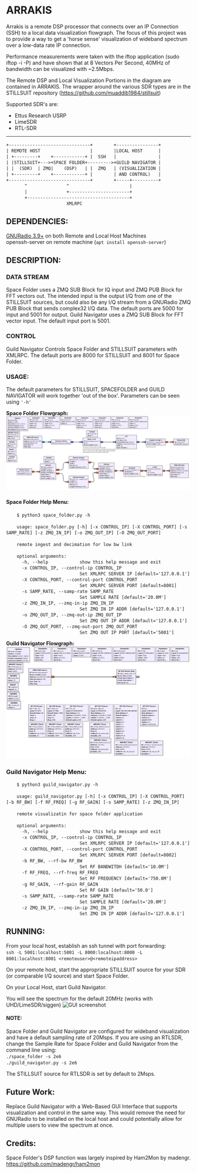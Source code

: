 
# ARRAKIS

Arrakis is a remote DSP processor that connects over an IP Connection (SSH) to a 
local data visualization flowgraph. The focus of this project was to provide a way 
to get a 'horse sense' visualization of wideband spectrum over a low-data rate 
IP connection.

Performance measurements were taken with the iftop application (sudo iftop -i <iface> -P) 
and have shown that at 8 Vectors Per Second, 40MHz of bandwidth can be visualized with
~2.5Mbps.

The Remote DSP and Local Visualization Portions in the diagram 
are contained in ARRAKIS.
The wrapper around the various SDR types are in the STILLSUIT repository
(https://github.com/muaddib1984/stillsuit)

Supported SDR's are:  
 - Ettus Research USRP  
 - LimeSDR  
 - RTL-SDR  


 *** 




    +-------------------------------+        +----------------+
    | REMOTE HOST                   |        |LOCAL HOST      |
    | +---------+    +------------+ |  SSH   |                |
    | |STILLSUIT+--->+SPACE FOLDER+--------->+GUILD NAVIGATOR |
    | |  (SDR)  | ZMQ|    (DSP)   | |  ZMQ   | (VISUALIZATION |
    | +---------+    +------------+ |        | AND CONTROL)   |
    +-------------------------------+        +-----+----------+
           ^               ^                       |
           |               +-----------------------+
           +---------------------------------------+
                           XMLRPC


## DEPENDENCIES:
[GNURadio 3.9+](https://github.com/gnuradio/gnuradio) on both Remote and Local Host Machines  
openssh-server on remote machine
(```apt install openssh-server```)

## DESCRIPTION:
### DATA STREAM
Space Folder uses a ZMQ SUB Block for IQ input and ZMQ PUB Block for FFT vectors out.
    The intended input is the output I/Q from one of the STILLSUIT sources, but could 
    also be any I/Q stream from a GNURadio ZMQ PUB Block that sends complex32 I/Q data.
    The default ports are 5000 for input and 5001 for output.
Guild Navigator uses a ZMQ SUB Block for FFT vector input.
    The default input port is 5001.

### CONTROL
Guild Navigator Controls Space Folder and STILLSUIT parameters with XMLRPC.
    The default ports are 8000 for STILLSUIT and 8001 for Space Folder.

### USAGE:
The default parameters for STILLSUIT, SPACEFOLDER and GUILD NAVIGATOR will work 
    together 'out of the box'. Parameters can be seen using ```'-h'```

**Space Folder Flowgraph:**
![GUI screenshot](https://github.com/muaddib1984/arrakis/blob/main/flowgraph_images/space_folder.png)

#### Space Folder Help Menu:
```
    $ python3 space_folder.py -h

    usage: space_folder.py [-h] [-x CONTROL_IP] [-X CONTROL_PORT] [-s SAMP_RATE] [-z ZMQ_IN_IP] [-o ZMQ_OUT_IP] [-O ZMQ_OUT_PORT]

    remote ingest and decimation for low bw link

    optional arguments:
      -h, --help            show this help message and exit
      -x CONTROL_IP, --control-ip CONTROL_IP
                            Set XMLRPC SERVER IP [default='127.0.0.1']
      -X CONTROL_PORT, --control-port CONTROL_PORT
                            Set XMLRPC SERVER PORT [default=8001]
      -s SAMP_RATE, --samp-rate SAMP_RATE
                            Set SAMPLE RATE [default='20.0M']
      -z ZMQ_IN_IP, --zmq-in-ip ZMQ_IN_IP
                            Set ZMQ IN IP ADDR [default='127.0.0.1']
      -o ZMQ_OUT_IP, --zmq-out-ip ZMQ_OUT_IP
                            Set ZMQ OUT IP ADDR [default='127.0.0.1']
      -O ZMQ_OUT_PORT, --zmq-out-port ZMQ_OUT_PORT
                            Set ZMQ OUT IP PORT [default='5001']
```

**Guild Navigator Flowgraph:**
![GUI screenshot](https://github.com/muaddib1984/arrakis/blob/main/flowgraph_images/guild_navigator.png)

### Guild Navigator Help Menu:
```
    $ python3 guild_navigator.py -h
    
    usage: guild_navigator.py [-h] [-x CONTROL_IP] [-X CONTROL_PORT] [-b RF_BW] [-f RF_FREQ] [-g RF_GAIN] [-s SAMP_RATE] [-z ZMQ_IN_IP]

    remote visualizatin for space folder application

    optional arguments:
      -h, --help            show this help message and exit
      -x CONTROL_IP, --control-ip CONTROL_IP
                            Set XMLRPC SERVER IP [default='127.0.0.1']
      -X CONTROL_PORT, --control-port CONTROL_PORT
                            Set XMLRPC SERVER PORT [default=8002]
      -b RF_BW, --rf-bw RF_BW
                            Set RF BANDWITDH [default='10.0M']
      -f RF_FREQ, --rf-freq RF_FREQ
                            Set RF FREQUENCY [default='750.0M']
      -g RF_GAIN, --rf-gain RF_GAIN
                            Set RF GAIN [default='50.0']
      -s SAMP_RATE, --samp-rate SAMP_RATE
                            Set SAMPLE RATE [default='20.0M']
      -z ZMQ_IN_IP, --zmq-in-ip ZMQ_IN_IP
                            Set ZMQ IN IP ADDR [default='127.0.0.1']
```

## RUNNING:
From your local host, establish an ssh tunnel with port forwarding:  
```ssh -L 5001:localhost:5001 -L 8000:localhost:8000 -L 8001:localhost:8001 <remoteuser>@<remoteipaddress>```

On your remote host, start the appropriate STILLSUIT source for your SDR 
(or comparable I/Q source) and start Space Folder.

On your Local Host, start Guild Navigator.

You will see the spectrum for the default 20MHz (works with UHD/LimeSDR/siggen)
![GUI screenshot](https://github.com/muaddib1984/arrakis/blob/main/flowgraph_images/arrakis_spectrum.png)

#### **NOTE:**
Space Folder and Guild Navigator are configured for wideband visualization and have
a default sampling rate of 20Msps. If you are using an RTLSDR, change the Sample Rate
for Space Folder and Guild Navigator from the command line using:   
```./space_folder -s 2e6```  
```./guild_navigator.py -s 2e6```

The STILLSUIT source for RTLSDR is set by default to 2Msps.

## Future Work:
Replace Guild Navigator with a Web-Based GUI Interface that supports visualization
and control in the same way. This would remove the need for GNURadio to be
installed on the local host and could potentially allow for multiple users to
view the spectrum at once.

## Credits:
Space Folder's DSP function was largely inspired by Ham2Mon by madengr.
https://github.com/madengr/ham2mon 
